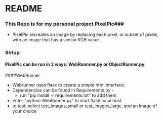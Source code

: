 # README #

### This Repo is for my personal project PixelPic###

* PixelPic recreates an image by replacing each pixel, or subset of pixels, with an image that has a similar RGB value.

### Setup ###

#### PixelPic can be run in 2 ways: WebRunnner.py or ObjectRunner.py.
####WebRunner
* Webrunner uses flask to create a simple html interface.
* Dependencies can be found in Requirements.py - 
  * run "pip install -r requirements.txt" to add them.
* Enter "python WebRunner.py" to start flash local host.
* to test, select test_images_small or test_images_large, and an image of your choice
